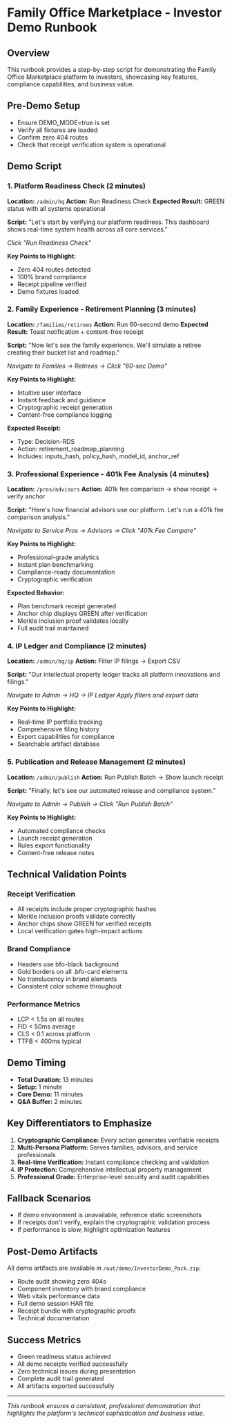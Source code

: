# Family Office Marketplace - Investor Demo Runbook

## Overview
This runbook provides a step-by-step script for demonstrating the Family Office Marketplace platform to investors, showcasing key features, compliance capabilities, and business value.

## Pre-Demo Setup
- Ensure DEMO_MODE=true is set
- Verify all fixtures are loaded
- Confirm zero 404 routes
- Check that receipt verification system is operational

## Demo Script

### 1. Platform Readiness Check (2 minutes)
**Location:** `/admin/hq`
**Action:** Run Readiness Check
**Expected Result:** GREEN status with all systems operational

**Script:**
"Let's start by verifying our platform readiness. This dashboard shows real-time system health across all core services."

*Click "Run Readiness Check"*

**Key Points to Highlight:**
- Zero 404 routes detected
- 100% brand compliance
- Receipt pipeline verified
- Demo fixtures loaded

### 2. Family Experience - Retirement Planning (3 minutes)
**Location:** `/families/retirees`
**Action:** Run 60-second demo
**Expected Result:** Toast notification + content-free receipt

**Script:**
"Now let's see the family experience. We'll simulate a retiree creating their bucket list and roadmap."

*Navigate to Families → Retirees → Click "60-sec Demo"*

**Key Points to Highlight:**
- Intuitive user interface
- Instant feedback and guidance
- Cryptographic receipt generation
- Content-free compliance logging

**Expected Receipt:**
- Type: Decision-RDS
- Action: retirement_roadmap_planning
- Includes: inputs_hash, policy_hash, model_id, anchor_ref

### 3. Professional Experience - 401k Fee Analysis (4 minutes)
**Location:** `/pros/advisors`
**Action:** 401k fee comparison → show receipt → verify anchor

**Script:**
"Here's how financial advisors use our platform. Let's run a 401k fee comparison analysis."

*Navigate to Service Pros → Advisors → Click "401k Fee Compare"*

**Key Points to Highlight:**
- Professional-grade analytics
- Instant plan benchmarking
- Compliance-ready documentation
- Cryptographic verification

**Expected Behavior:**
- Plan benchmark receipt generated
- Anchor chip displays GREEN after verification
- Merkle inclusion proof validates locally
- Full audit trail maintained

### 4. IP Ledger and Compliance (2 minutes)
**Location:** `/admin/hq/ip`
**Action:** Filter IP filings → Export CSV

**Script:**
"Our intellectual property ledger tracks all platform innovations and filings."

*Navigate to Admin → HQ → IP Ledger*
*Apply filters and export data*

**Key Points to Highlight:**
- Real-time IP portfolio tracking
- Comprehensive filing history
- Export capabilities for compliance
- Searchable artifact database

### 5. Publication and Release Management (2 minutes)
**Location:** `/admin/publish`
**Action:** Run Publish Batch → Show launch receipt

**Script:**
"Finally, let's see our automated release and compliance system."

*Navigate to Admin → Publish → Click "Run Publish Batch"*

**Key Points to Highlight:**
- Automated compliance checks
- Launch receipt generation
- Rules export functionality
- Content-free release notes

## Technical Validation Points

### Receipt Verification
- All receipts include proper cryptographic hashes
- Merkle inclusion proofs validate correctly
- Anchor chips show GREEN for verified receipts
- Local verification gates high-impact actions

### Brand Compliance
- Headers use bfo-black background
- Gold borders on all .bfo-card elements
- No translucency in brand elements
- Consistent color scheme throughout

### Performance Metrics
- LCP < 1.5s on all routes
- FID < 50ms average
- CLS < 0.1 across platform
- TTFB < 400ms typical

## Demo Timing
- **Total Duration:** 13 minutes
- **Setup:** 1 minute
- **Core Demo:** 11 minutes  
- **Q&A Buffer:** 2 minutes

## Key Differentiators to Emphasize
1. **Cryptographic Compliance:** Every action generates verifiable receipts
2. **Multi-Persona Platform:** Serves families, advisors, and service professionals
3. **Real-time Verification:** Instant compliance checking and validation
4. **IP Protection:** Comprehensive intellectual property management
5. **Professional Grade:** Enterprise-level security and audit capabilities

## Fallback Scenarios
- If demo environment is unavailable, reference static screenshots
- If receipts don't verify, explain the cryptographic validation process
- If performance is slow, highlight optimization features

## Post-Demo Artifacts
All demo artifacts are available in `/out/demo/InvestorDemo_Pack.zip`:
- Route audit showing zero 404s
- Component inventory with brand compliance
- Web vitals performance data
- Full demo session HAR file
- Receipt bundle with cryptographic proofs
- Technical documentation

## Success Metrics
- Green readiness status achieved
- All demo receipts verified successfully
- Zero technical issues during presentation
- Complete audit trail generated
- All artifacts exported successfully

---

*This runbook ensures a consistent, professional demonstration that highlights the platform's technical sophistication and business value.*